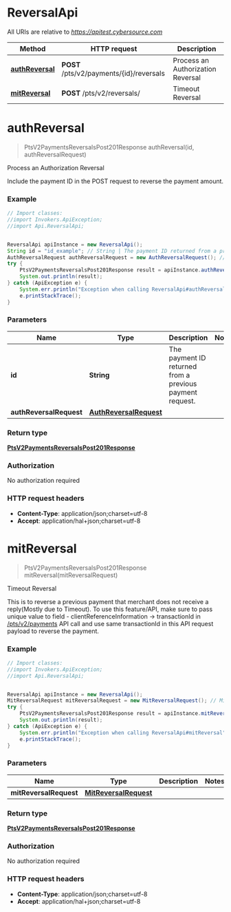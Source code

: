 # ReversalApi

All URIs are relative to *https://apitest.cybersource.com*

Method | HTTP request | Description
------------- | ------------- | -------------
[**authReversal**](ReversalApi.md#authReversal) | **POST** /pts/v2/payments/{id}/reversals | Process an Authorization Reversal
[**mitReversal**](ReversalApi.md#mitReversal) | **POST** /pts/v2/reversals/ | Timeout Reversal


<a name="authReversal"></a>
# **authReversal**
> PtsV2PaymentsReversalsPost201Response authReversal(id, authReversalRequest)

Process an Authorization Reversal

Include the payment ID in the POST request to reverse the payment amount.

### Example
```java
// Import classes:
//import Invokers.ApiException;
//import Api.ReversalApi;


ReversalApi apiInstance = new ReversalApi();
String id = "id_example"; // String | The payment ID returned from a previous payment request.
AuthReversalRequest authReversalRequest = new AuthReversalRequest(); // AuthReversalRequest | 
try {
    PtsV2PaymentsReversalsPost201Response result = apiInstance.authReversal(id, authReversalRequest);
    System.out.println(result);
} catch (ApiException e) {
    System.err.println("Exception when calling ReversalApi#authReversal");
    e.printStackTrace();
}
```

### Parameters

Name | Type | Description  | Notes
------------- | ------------- | ------------- | -------------
 **id** | **String**| The payment ID returned from a previous payment request. |
 **authReversalRequest** | [**AuthReversalRequest**](AuthReversalRequest.md)|  |

### Return type

[**PtsV2PaymentsReversalsPost201Response**](PtsV2PaymentsReversalsPost201Response.md)

### Authorization

No authorization required

### HTTP request headers

 - **Content-Type**: application/json;charset=utf-8
 - **Accept**: application/hal+json;charset=utf-8

<a name="mitReversal"></a>
# **mitReversal**
> PtsV2PaymentsReversalsPost201Response mitReversal(mitReversalRequest)

Timeout Reversal

This is to reverse a previous payment that merchant does not receive a reply(Mostly due to Timeout). To use this feature/API, make sure to pass unique value to field - clientReferenceInformation -&gt; transactionId in [/pts/v2/payments](https://developer.cybersource.com/api-reference-assets/index.html#payments_payments) API call and use same transactionId in this API request payload to reverse the payment.

### Example
```java
// Import classes:
//import Invokers.ApiException;
//import Api.ReversalApi;


ReversalApi apiInstance = new ReversalApi();
MitReversalRequest mitReversalRequest = new MitReversalRequest(); // MitReversalRequest | 
try {
    PtsV2PaymentsReversalsPost201Response result = apiInstance.mitReversal(mitReversalRequest);
    System.out.println(result);
} catch (ApiException e) {
    System.err.println("Exception when calling ReversalApi#mitReversal");
    e.printStackTrace();
}
```

### Parameters

Name | Type | Description  | Notes
------------- | ------------- | ------------- | -------------
 **mitReversalRequest** | [**MitReversalRequest**](MitReversalRequest.md)|  |

### Return type

[**PtsV2PaymentsReversalsPost201Response**](PtsV2PaymentsReversalsPost201Response.md)

### Authorization

No authorization required

### HTTP request headers

 - **Content-Type**: application/json;charset=utf-8
 - **Accept**: application/hal+json;charset=utf-8

